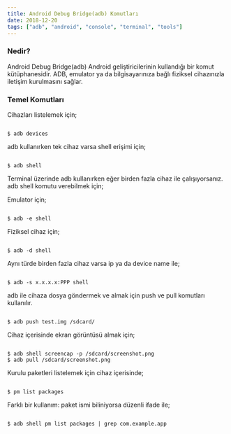 ```yaml
---
title: Android Debug Bridge(adb) Komutları
date: 2018-12-20
tags: ["adb", "android", "console", "terminal", "tools"]
---
```


### Nedir?

Android Debug Bridge(adb) Android geliştiricilerinin kullandığı bir komut kütüphanesidir. ADB, emulator ya da bilgisayarınıza bağlı fiziksel cihazınızla iletişim kurulmasını sağlar.

<!--more-->

### Temel Komutları

Cihazları listelemek için;

```console

$ adb devices

```

adb kullanırken tek cihaz varsa shell erişimi için; 

```console

$ adb shell

```

Terminal üzerinde adb kullanırken eğer birden fazla cihaz ile çalışıyorsanız. adb shell komutu verebilmek için;

Emulator için;

```console

$ adb -e shell

```

Fiziksel cihaz için;

```console

$ adb -d shell

```

Aynı türde birden fazla cihaz varsa ip ya da device name ile;


```console

$ adb -s x.x.x.x:PPP shell

```

adb ile cihaza dosya göndermek ve almak için push ve pull komutları kullanılır.

```console

$ adb push test.img /sdcard/

```

Cihaz içerisinde ekran görüntüsü almak için;

```console

$ adb shell screencap -p /sdcard/screenshot.png
$ adb pull /sdcard/screenshot.png

```

Kurulu paketleri listelemek için cihaz içerisinde;

```console

$ pm list packages

```

Farklı bir kullanım: paket ismi biliniyorsa düzenli ifade ile;

```console

$ adb shell pm list packages | grep com.example.app

```





